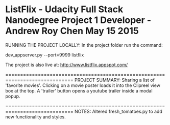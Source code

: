ListFlix - Udacity Full Stack Nanodegree Project 1
Developer - Andrew Roy Chen May 15 2015
=============================================================================

RUNNING THE PROJECT LOCALLY:
In the project folder run the command:

dev_appserver.py --port=9999 listflix

The project is also live at: 
http://www.listflix.appspot.com/


=============================================================================
PROJECT SUMMARY: 
Sharing a list of 'favorite movies'. Clicking on a movie poster loads it into 
the Clipreel view box at the top.
A 'trailer' button opens a youtube trailer inside a modal popup.


=============================================================================
NOTES:
Altered fresh_tomatoes.py to add new functionality and styles.